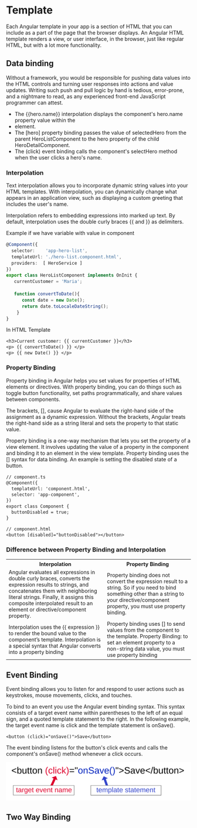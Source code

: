 # Template
Each Angular template in your app is a section of HTML that you can include as a part of the page that the browser displays. An Angular HTML template renders a view, or user interface, in the browser, just like regular HTML, but with a lot more functionality.


## Data binding
Without a framework, you would be responsible for pushing data values into the HTML controls and turning user responses into actions and value updates. 
Writing such push and pull logic by hand is tedious, error-prone, and a nightmare to read, as any experienced front-end JavaScript programmer can attest.

* The {{hero.name}} interpolation displays the component's hero.name property value within the <li> element.
* The [hero] property binding passes the value of selectedHero from the parent HeroListComponent to the hero property of the child HeroDetailComponent.
* The (click) event binding calls the component's selectHero method when the user clicks a hero's name.

### Interpolation
Text interpolation allows you to incorporate dynamic string values into your HTML templates. With interpolation, you can dynamically change what appears in an application view, such as displaying a custom greeting that includes the user's name.

Interpolation refers to embedding expressions into marked up text. By default, interpolation uses the double curly braces {{ and }} as delimiters.

Example if we have variable with value in component
```ts
@Component({
  selector:    'app-hero-list',
  templateUrl: './hero-list.component.html',
  providers:  [ HeroService ]
})
export class HeroListComponent implements OnInit {
   currentCustomer = 'Maria';
   
   function convertToDate(){
      const date = new Date();
      return date.toLocaleDateString();
    }
}
```
In HTML Template
```
<h3>Current customer: {{ currentCustomer }}</h3>
<p> {{ convertToDate() }} </p>
<p> {{ new Date() }} </p>
```

### Property Binding
Property binding in Angular helps you set values for properties of HTML elements or directives. With property binding, you can do things such as toggle button functionality, set paths programmatically, and share values between components.

The brackets, [], cause Angular to evaluate the right-hand side of the assignment as a dynamic expression. Without the brackets, Angular treats the right-hand side as a string literal and sets the property to that static value.

Property binding is a one-way mechanism that lets you set the property of a view element. It involves updating the value of a property in the component and binding it to an element in the view template. Property binding uses the [] syntax for data binding. An example is setting the disabled state of a button.

```
// component.ts
@Component({
  templateUrl: 'component.html',
  selector: 'app-component',
})
export class Component {
  buttonDisabled = true;
}
```

```
// component.html    
<button [disabled]="buttonDisabled"></button>
```

### Difference between Property Binding and Interpolation

<table>

 <tr>
   <th style="vertical-align: top">
     Interpolation
   </th>

   <th style="vertical-align: top">
     Property Binding
   </th>
 </tr>

 <tr>
   <td>
      Angular evaluates all expressions in double curly braces, converts the expression results to strings, and concatenates them with neighboring literal strings. Finally, it assigns this composite interpolated result to an element or directive/component property.
   </td>
   <td>   
   Property binding does not convert the expression result to a string.
   So if you need to bind something other than a string to your directive/component property, you must use property binding.   
   </td>   
 </tr>

 <tr>
   <td>
      Interpolation uses the {{ expression }} to render the bound value to the component’s template. Interpolation is a special syntax that Angular converts into a property binding
   </td>
   <td>
       Property binding uses [] to send values from the component to the template. Property Binding: to set an element property to a non-string data value, you must use property binding
   </td>   
 </tr>

</table>

## Event Binding
Event binding allows you to listen for and respond to user actions such as keystrokes, mouse movements, clicks, and touches.

To bind to an event you use the Angular event binding syntax. This syntax consists of a target event name within parentheses to the left of an equal sign, and a quoted template statement to the right. In the following example, the target event name is click and the template statement is onSave().

```
<button (click)="onSave()">Save</button>
```
The event binding listens for the button's click events and calls the component's onSave() method whenever a click occurs.

![event-binding.svg](images/event-binding.svg)

## Two Way Binding

